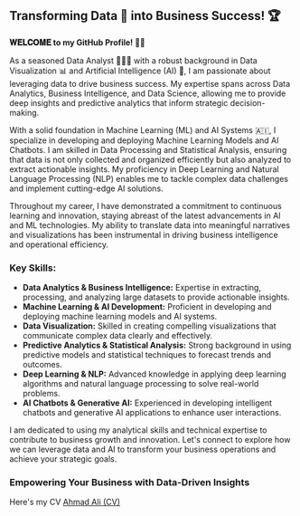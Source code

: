 ## Transforming Data 📜 into Business Success! 🏆
**𝐖𝐄𝐋𝐂𝐎𝐌𝐄 to my GitHub Profile! 👨‍💼**

As a seasoned Data Analyst 👩🏻‍💻 with a robust background in Data Visualization 📊 and Artificial Intelligence (AI) 🤖, I am passionate about leveraging data to drive business success. My expertise spans across Data Analytics, Business Intelligence, and Data Science, allowing me to provide deep insights and predictive analytics that inform strategic decision-making.

With a solid foundation in Machine Learning (ML) and AI Systems 🇦🇮, I specialize in developing and deploying Machine Learning Models and AI Chatbots. I am skilled in Data Processing and Statistical Analysis, ensuring that data is not only collected and organized efficiently but also analyzed to extract actionable insights. My proficiency in Deep Learning and Natural Language Processing (NLP) enables me to tackle complex data challenges and implement cutting-edge AI solutions.

Throughout my career, I have demonstrated a commitment to continuous learning and innovation, staying abreast of the latest advancements in AI and ML technologies. My ability to translate data into meaningful narratives and visualizations has been instrumental in driving business intelligence and operational efficiency.

### Key Skills:
- **Data Analytics & Business Intelligence:** Expertise in extracting, processing, and analyzing large datasets to provide actionable insights.
- **Machine Learning & AI Development:** Proficient in developing and deploying machine learning models and AI systems.
- **Data Visualization:** Skilled in creating compelling visualizations that communicate complex data clearly and effectively.
- **Predictive Analytics & Statistical Analysis:** Strong background in using predictive models and statistical techniques to forecast trends and outcomes.
- **Deep Learning & NLP:** Advanced knowledge in applying deep learning algorithms and natural language processing to solve real-world problems.
- **AI Chatbots & Generative AI:** Experienced in developing intelligent chatbots and generative AI applications to enhance user interactions.

I am dedicated to using my analytical skills and technical expertise to contribute to business growth and innovation. Let's connect to explore how we can leverage data and AI to transform your business operations and achieve your strategic goals.

### Empowering Your Business with Data-Driven Insights

Here's my CV
[Ahmad Ali (CV)](https://drive.google.com/drive/u/0/folders/1yCixB35-V2LQ4A6k6JWror9_22W3-BD8)
